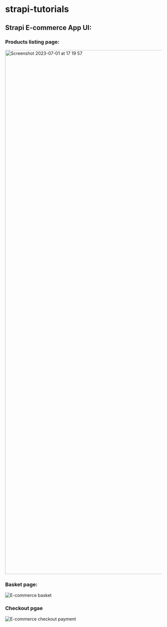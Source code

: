 # strapi-tutorials
## Strapi E-commerce App UI:

### Products listing page:
<img width="1680" alt="Screenshot 2023-07-01 at 17 19 57" src="https://github.com/DwinaTech/strapi-tutorials/assets/26422326/b30da62b-bf98-4e8e-900a-4331da41517f">

### Basket page:
![E-commerce basket](https://github.com/DwinaTech/strapi-tutorials/assets/26422326/df1a5511-7723-4392-8c01-ed7b46230c16)

### Checkout pgae
![E-commerce checkout payment](https://github.com/DwinaTech/strapi-tutorials/assets/26422326/f8818314-f7c5-483b-b28e-5a39409f7020)

